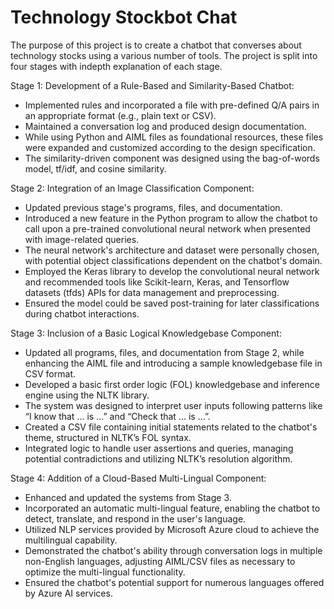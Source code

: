# Technology Stockbot Chat
The purpose of this project is to create a chatbot that converses about technology stocks using a various number of tools. The project is split into four stages with indepth explanation of each stage. 

Stage 1: Development of a Rule-Based and Similarity-Based Chatbot:

- Implemented rules and incorporated a file with pre-defined Q/A pairs in an appropriate format (e.g., plain text or CSV).
- Maintained a conversation log and produced design documentation.
- While using Python and AIML files as foundational resources, these files were expanded and customized according to the design specification.
- The similarity-driven component was designed using the bag-of-words model, tf/idf, and cosine similarity.

Stage 2: Integration of an Image Classification Component:

- Updated previous stage's programs, files, and documentation.
- Introduced a new feature in the Python program to allow the chatbot to call upon a pre-trained convolutional neural network when presented with image-related queries.
- The neural network's architecture and dataset were personally chosen, with potential object classifications dependent on the chatbot's domain.
- Employed the Keras library to develop the convolutional neural network and recommended tools like Scikit-learn, Keras, and Tensorflow datasets (tfds) APIs for data management and preprocessing.
- Ensured the model could be saved post-training for later classifications during chatbot interactions.

Stage 3: Inclusion of a Basic Logical Knowledgebase Component:

- Updated all programs, files, and documentation from Stage 2, while enhancing the AIML file and introducing a sample knowledgebase file in CSV format.
- Developed a basic first order logic (FOL) knowledgebase and inference engine using the NLTK library.
- The system was designed to interpret user inputs following patterns like “I know that ... is ...” and “Check that ... is ...”.
- Created a CSV file containing initial statements related to the chatbot's theme, structured in NLTK’s FOL syntax.
- Integrated logic to handle user assertions and queries, managing potential contradictions and utilizing NLTK’s resolution algorithm.

Stage 4: Addition of a Cloud-Based Multi-Lingual Component:

- Enhanced and updated the systems from Stage 3.
- Incorporated an automatic multi-lingual feature, enabling the chatbot to detect, translate, and respond in the user's language.
- Utilized NLP services provided by Microsoft Azure cloud to achieve the multilingual capability.
- Demonstrated the chatbot's ability through conversation logs in multiple non-English languages, adjusting AIML/CSV files as necessary to optimize the multi-lingual functionality.
- Ensured the chatbot's potential support for numerous languages offered by Azure AI services.
